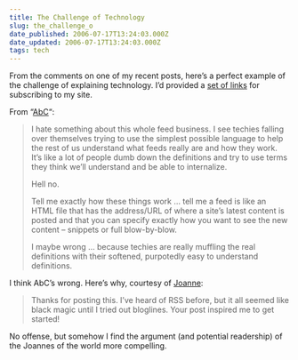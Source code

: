 ```yaml
---
title: The Challenge of Technology
slug: the_challenge_o
date_published: 2006-07-17T13:24:03.000Z
date_updated: 2006-07-17T13:24:03.000Z
tags: tech
---
```


From the comments on one of my recent posts, here’s a perfect example of the challenge of explaining technology. I’d provided a [set of links](http://www.dashes.com/anil/2006/07/12/subscribe_a_lit) for subscribing to my site.

From “[AbC](http://www.dashes.com/anil/2006/07/12/subscribe_a_lit#comment-39238)“:

> I hate something about this whole feed business. I see techies falling over themselves trying to use the simplest possible language to help the rest of us understand what feeds really are and how they work. It’s like a lot of people dumb down the definitions and try to use terms they think we’ll understand and be able to internalize.
> 
> Hell no.
> 
> Tell me exactly how these things work … tell me a feed is like an HTML file that has the address/URL of where a site’s latest content is posted and that you can specify exactly how you want to see the new content – snippets or full blow-by-blow.
> 
> I maybe wrong … because techies are really muffling the real definitions with their softened, purpotedly easy to understand definitions.

I think AbC’s wrong. Here’s why, courtesy of [Joanne](http://www.dashes.com/anil/2006/07/12/subscribe_a_lit#comment-39592):

> Thanks for posting this. I’ve heard of RSS before, but it all seemed like black magic until I tried out bloglines. Your post inspired me to get started!

No offense, but somehow I find the argument (and potential readership) of the Joannes of the world more compelling.
